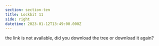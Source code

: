 ```yaml
---
section: section-ten
title: Lockbit 11
side: right
datetime: 2023-01-12T13:49:00.000Z
---
```

the link is not available, did you download the tree or download it again?
